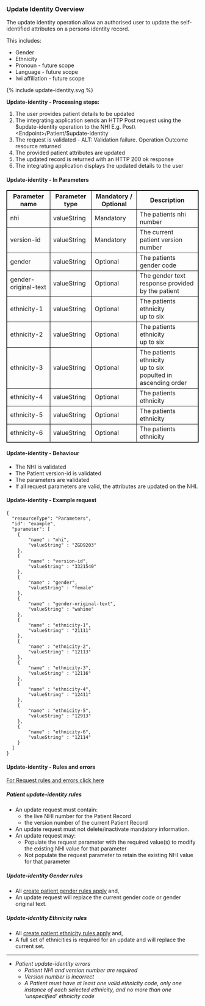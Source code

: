 

### Update Identity Overview

The update identity operation allow an authorised user to update the self-identified attributes on a persons identity record.

This includes:
* Gender
* Ethnicity
* Pronoun - future scope
* Language - future scope
* Iwi affiliation - future scope


<div>
{% include update-identity.svg %}
</div>


**Update-identity - Processing steps:**

1. The user provides patient details to be updated
2. The integrating application sends an HTTP Post request using the $update-identity operation to the NHI E.g. Post\<Endpoint>/Patient/$update-identity
3. The request is validated - ALT: Validation failure. Operation Outcome resource returned
4. The provided patient attributes are updated
5. The updated record is returned with an HTTP 200 ok response
6. The integrating application displays the updated details to the user

<h4>Update-identity - In Parameters</h4>
<table>
<style>
table, th, td {
  border: 1px solid black;
  border-collapse: collapse;
}
</style>
<tr><th> Parameter name </th>
<th> Parameter type </th>
<th> Mandatory / Optional </th>
<th> Description </th></tr>

<tr><td> nhi </td>
<td> valueString </td>
<td> Mandatory </td>
<td> The patients nhi number </td></tr>

<tr><td> version-id </td>
<td> valueString </td>
<td> Mandatory </td>
<td> The current patient version number </td></tr>

<tr><td> gender </td>
<td> valueString </td>
<td> Optional </td>
<td> The patients gender code </td></tr>

<tr><td> gender-original-text </td>
<td> valueString </td>
<td> Optional </td>
<td> The gender text response provided by the patient </td></tr>

<tr><td> ethnicity-1 </td>
<td> valueString </td>
<td> Optional </td>
<td> The patients ethnicity <br /> up to six </td></tr>

<tr><td> ethnicity-2 </td>
<td> valueString </td>
<td> Optional </td>
<td> The patients ethnicity <br /> up to six </td></tr>

<tr><td> ethnicity-3 </td>
<td> valueString </td>
<td> Optional </td>
<td> The patients ethnicity <br /> up to six <br /> populted in ascending order</td></tr>

<tr><td> ethnicity-4 </td>
<td> valueString </td>
<td> Optional </td>
<td> The patients ethnicity </td></tr>

<tr><td> ethnicity-5 </td>
<td> valueString </td>
<td> Optional </td>
<td> The patients ethnicity </td></tr>

<tr><td> ethnicity-6 </td>
<td> valueString </td>
<td> Optional </td>
<td> The patients ethnicity </td></tr>
</table>

#### Update-identity - Behaviour
  * The NHI is validated
  * The Patient version-id is validated
  * The parameters are validated
  * If all request parameters are valid, the attributes are updated on the NHI.


#### Update-identity - Example request

```  
{
  "resourceType": "Parameters",
  "id": "example",
  "parameter": [
    {
        "name" : "nhi",
        "valueString" : "ZGD9203"
    },
    {
        "name" : "version-id",
        "valueString" : "3321540"
    },
    {
        "name" : "gender",
        "valueString" : "female"
    },
    {
        "name" : "gender-original-text",
        "valueString" : "wahine"
    },
    {
        "name" : "ethnicity-1",
        "valueString" : "21111"
    },
    {
        "name" : "ethnicity-2",
        "valueString" : "12113"
    },
    {
        "name" : "ethnicity-3",
        "valueString" : "12116"
    },
    {
        "name" : "ethnicity-4",
        "valueString" : "12411"
    },
    {
        "name" : "ethnicity-5",
        "valueString" : "12913"
    },
    {
        "name" : "ethnicity-6",
        "valueString" : "12114"
    }
  ]
}

```

#### Update-identity - Rules and errors
  
[For Request rules and errors click here](/general.html#request-rules-and-errors)


##### Patient update-identity rules
* An update request must contain:
  * the live NHI number for the Patient Record
  * the version number of the current Patient Record
* An update request must not delete/inactivate mandatory information.
* An update request may:
  * Populate the request parameter with the required value(s) to modify the existing NHI value for that parameter
  * Not populate the request parameter to retain the existing NHI value for that parameter

##### Update-identity Gender rules
* All [create patient gender rules apply](/createPatient.html#create-patient-gender-rules) and,
* An update request will replace the current gender code or gender original text.
  
##### Update-identity Ethnicity rules
* All [create patient ethnicity rules apply](/createPatient.html#create-patient-ethnicity-rules) and,
* A full set of ethnicities is required for an update and will replace the current set.


---


* _Patient update-identity errors_
  * _Patient NHI and version number are required_
  * _Version number is incorrect_
  * _A Patient must have at least one valid ethnicity code, only one instance of each selected ethnicity, and no more than one ‘unspecified’ ethnicity code_
